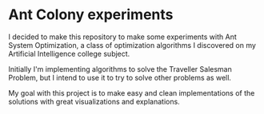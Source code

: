 # Ant Colony experiments

I decided to make this repository to make some experiments with Ant System Optimization, a class of optimization algorithms I discovered on my Artificial Intelligence college subject.

Initially I'm implementing algorithms to solve the Traveller Salesman Problem, but I intend to use it to try to solve other problems as well.

My goal with this project is to make easy and clean implementations of the solutions with great visualizations and explanations.

